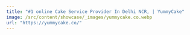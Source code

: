 ```yaml
---
title: "#1 online Cake Service Provider In Delhi NCR, | YummyCake"
image: /src/content/showcase/_images/yummycake.co.webp
url: "https://yummycake.co/"
---
```

